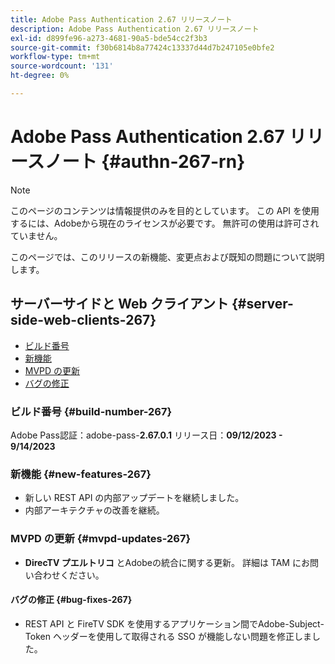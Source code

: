 ```yaml
---
title: Adobe Pass Authentication 2.67 リリースノート
description: Adobe Pass Authentication 2.67 リリースノート
exl-id: d899fe96-a273-4681-90a5-bde54cc2f3b3
source-git-commit: f30b6814b8a77424c13337d44d7b247105e0bfe2
workflow-type: tm+mt
source-wordcount: '131'
ht-degree: 0%

---
```


# Adobe Pass Authentication 2.67 リリースノート {#authn-267-rn}

>[!NOTE]
>
>このページのコンテンツは情報提供のみを目的としています。 この API を使用するには、Adobeから現在のライセンスが必要です。 無許可の使用は許可されていません。

このページでは、このリリースの新機能、変更点および既知の問題について説明します。

## サーバーサイドと Web クライアント {#server-side-web-clients-267}

* [ビルド番号](#build-number-267)
* [新機能](#new-features-267)
* [MVPD の更新](#mvpd-updates-267)
* [バグの修正](#bug-fixes-267)

### ビルド番号 {#build-number-267}

Adobe Pass認証：adobe-pass-**2.67.0.1**
リリース日：**09/12/2023 - 9/14/2023**

### 新機能 {#new-features-267}

* 新しい REST API の内部アップデートを継続しました。
* 内部アーキテクチャの改善を継続。

### MVPD の更新 {#mvpd-updates-267}

* **DirecTV プエルトリコ** とAdobeの統合に関する更新。 詳細は TAM にお問い合わせください。

#### バグの修正 {#bug-fixes-267}

* REST API と FireTV SDK を使用するアプリケーション間でAdobe-Subject-Token ヘッダーを使用して取得される SSO が機能しない問題を修正しました。

